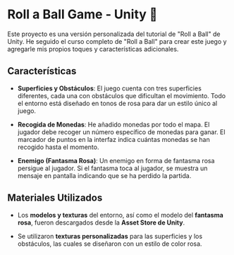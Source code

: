 # Roll a Ball Game - Unity 🏐

Este proyecto es una versión personalizada del tutorial de "Roll a Ball" de Unity. He seguido el curso completo de "Roll a Ball" para crear este juego y agregarle mis propios toques y características adicionales.

## Características

- **Superficies y Obstáculos**: El juego cuenta con tres superficies diferentes, cada una con obstáculos que dificultan el movimiento. Todo el entorno está diseñado en tonos de rosa para dar un estilo único al juego.
  
- **Recogida de Monedas**: He añadido monedas por todo el mapa. El jugador debe recoger un número específico de monedas para ganar. El marcador de puntos en la interfaz indica cuántas monedas se han recogido hasta el momento.

- **Enemigo (Fantasma Rosa)**: Un enemigo en forma de fantasma rosa persigue al jugador. Si el fantasma toca al jugador, se muestra un mensaje en pantalla indicando que se ha perdido la partida.

## Materiales Utilizados

- Los **modelos y texturas** del entorno, así como el modelo del **fantasma rosa**, fueron descargados desde la **Asset Store de Unity**.
  
- Se utilizaron **texturas personalizadas** para las superficies y los obstáculos, las cuales se diseñaron con un estilo de color rosa.
